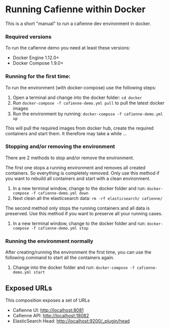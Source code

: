 # Running Cafienne within Docker

This is a short "manual" to run a cafienne dev environment in docker.

### Required versions

To run the cafienne demo you need at least these versions:

* Docker Engine 1.12.0+
* Docker Compose 1.9.0+

### Running for the first time:

To run the environment (with docker-compose) use the following steps:

1. Open a terminal and change into the docker folder: `cd docker`
2. Run `docker-compose -f cafienne-demo.yml pull` to pull the latest docker images
3. Run the environment by running: `docker-compose -f cafienne-demo.yml up`

This will pull the required images from docker hub, create the required containers and start them.
It therefore may take a while ...

### Stopping and/or removing the environment

There are 2 methods to stop and/or remove the environment.

The first one stops a running environment and removes all created containers.
So everything is completely removed. Only use this method if you want to rebuild all
containers and start with a clean environment.

1. In a new terminal window, change to the docker folder and run: `docker-compose -f cafienne-demo.yml down`
2. Next clean all the elasticsearch data: `rm -rf elasticsearch/ cafienne/`

The second method only stops the running containers and all data is preserved. Use this method if you want
to preserve all your running cases.

1. In a new terminal window, change to the docker folder and run: `docker-compose -f cafienne-demo.yml stop`

### Running the environment normally

After creating/running the environment the first time, you can use the following
 command to start all the containers again.

1. Change into the docker folder and run: `docker-compose -f cafienne-demo.yml start`

## Exposed URLs

This composition exposes a set of URLs

- Cafienne UI: [http://localhost:8081](http://localhost:8081)
- Cafienne API: [http://localhost:18082](http://localhost:18082)
- ElasticSearch Head: [http://localhost:9200/_plugin/head](http://localhost:9200/_plugin/head)
